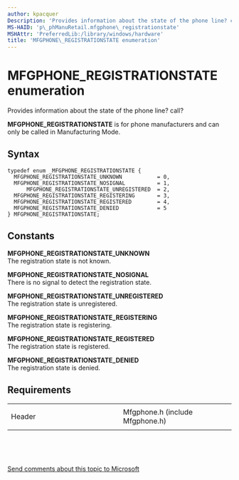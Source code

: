 ```yaml
---
author: kpacquer
Description: 'Provides information about the state of the phone line? call?.'
MS-HAID: 'p\_phManuRetail.mfgphone\_registrationstate'
MSHAttr: 'PreferredLib:/library/windows/hardware'
title: 'MFGPHONE\_REGISTRATIONSTATE enumeration'
---
```


# MFGPHONE\_REGISTRATIONSTATE enumeration


Provides information about the state of the phone line? call?

**MFGPHONE\_REGISTRATIONSTATE** is for phone manufacturers and can only be called in Manufacturing Mode.

Syntax
------

```ManagedCPlusPlus
typedef enum _MFGPHONE_REGISTRATIONSTATE { 
  MFGPHONE_REGISTRATIONSTATE_UNKNOWN           = 0,
  MFGPHONE_REGISTRATIONSTATE_NOSIGNAL          = 1,
      MFGPHONE_REGISTRATIONSTATE_UNREGISTERED  = 2,
  MFGPHONE_REGISTRATIONSTATE_REGISTERING       = 3,
  MFGPHONE_REGISTRATIONSTATE_REGISTERED        = 4,
  MFGPHONE_REGISTRATIONSTATE_DENIED            = 5
} MFGPHONE_REGISTRATIONSTATE;
```

Constants
---------

<span id="MFGPHONE_REGISTRATIONSTATE_UNKNOWN"></span><span id="mfgphone_registrationstate_unknown"></span>**MFGPHONE\_REGISTRATIONSTATE\_UNKNOWN**  
The registration state is not known.

<span id="MFGPHONE_REGISTRATIONSTATE_NOSIGNAL"></span><span id="mfgphone_registrationstate_nosignal"></span>**MFGPHONE\_REGISTRATIONSTATE\_NOSIGNAL**  
There is no signal to detect the registration state.

<span id="____MFGPHONE_REGISTRATIONSTATE_UNREGISTERED"></span><span id="____mfgphone_registrationstate_unregistered"></span> **MFGPHONE\_REGISTRATIONSTATE\_UNREGISTERED**  
The registration state is unregistered.

<span id="MFGPHONE_REGISTRATIONSTATE_REGISTERING"></span><span id="mfgphone_registrationstate_registering"></span>**MFGPHONE\_REGISTRATIONSTATE\_REGISTERING**  
The registration state is registering.

<span id="MFGPHONE_REGISTRATIONSTATE_REGISTERED"></span><span id="mfgphone_registrationstate_registered"></span>**MFGPHONE\_REGISTRATIONSTATE\_REGISTERED**  
The registration state is registered.

<span id="MFGPHONE_REGISTRATIONSTATE_DENIED"></span><span id="mfgphone_registrationstate_denied"></span>**MFGPHONE\_REGISTRATIONSTATE\_DENIED**  
The registration state is denied.

Requirements
------------

<table>
<colgroup>
<col width="50%" />
<col width="50%" />
</colgroup>
<tbody>
<tr class="odd">
<td align="left"><p>Header</p></td>
<td align="left">Mfgphone.h (include Mfgphone.h)</td>
</tr>
</tbody>
</table>

 

 

[Send comments about this topic to Microsoft](mailto:wsddocfb@microsoft.com?subject=Documentation%20feedback%20%5Bp_phManuRetail\p_phManuRetail%5D:%20MFGPHONE_REGISTRATIONSTATE%20enumeration%20%20RELEASE:%20%284/11/2016%29&body=%0A%0APRIVACY%20STATEMENT%0A%0AWe%20use%20your%20feedback%20to%20improve%20the%20documentation.%20We%20don't%20use%20your%20email%20address%20for%20any%20other%20purpose,%20and%20we'll%20remove%20your%20email%20address%20from%20our%20system%20after%20the%20issue%20that%20you're%20reporting%20is%20fixed.%20While%20we're%20working%20to%20fix%20this%20issue,%20we%20might%20send%20you%20an%20email%20message%20to%20ask%20for%20more%20info.%20Later,%20we%20might%20also%20send%20you%20an%20email%20message%20to%20let%20you%20know%20that%20we've%20addressed%20your%20feedback.%0A%0AFor%20more%20info%20about%20Microsoft's%20privacy%20policy,%20see%20http://privacy.microsoft.com/default.aspx. "Send comments about this topic to Microsoft")



